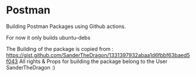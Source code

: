 
# Postman

Building Postman Packages using Github actions.

For now it only builds ubuntu-debs

The Building of the package is copied from : https://gist.github.com/SanderTheDragon/1331397932abaa1d6fbbf63baed5f043
All rights & Props for building the package belong to the User SanderTheDragon :)
